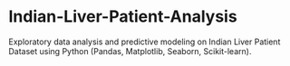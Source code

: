 # Indian-Liver-Patient-Analysis
Exploratory data analysis and predictive modeling on Indian Liver Patient Dataset using Python (Pandas, Matplotlib, Seaborn, Scikit-learn).
